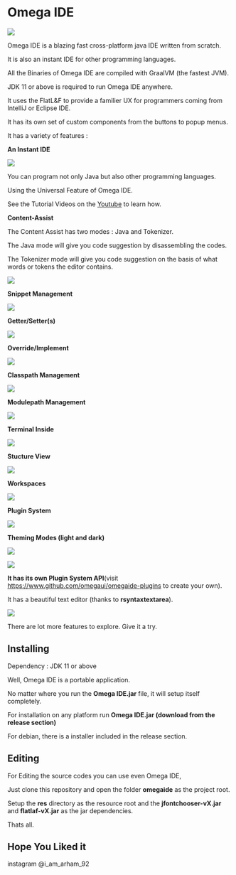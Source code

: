 # **Omega IDE**
![](/images/light.png)

Omega IDE is a blazing fast cross-platform java IDE written from scratch.

It is also an instant IDE for other programming languages.

All the Binaries of Omega IDE are compiled with GraalVM (the fastest JVM).

JDK 11 or above is required to run Omega IDE anywhere.

It uses the FlatL&F to provide a familier UX for programmers coming from IntelliJ or Eclipse IDE.

It has its own set of custom components from the buttons to popup menus.

It has a variety of features :

**An Instant IDE**

![](/images/instant-mode.png)

You can program not only Java but also other programming languages.

Using the Universal Feature of Omega IDE.

See the Tutorial Videos on the [Youtube](https://www.youtube.com/channel/UCpuQLV8MfuHaWHYSq-PRFXg) to learn how.

**Content-Assist**

The Content Assist has two modes : Java and Tokenizer.

The Java mode will give you code suggestion by disassembling the codes.

The Tokenizer mode will give you code suggestion on the basis of what words or tokens the editor contains.

![](/images/content_assist.png)

**Snippet Management**

![](/images/snippet_manager.png)

**Getter/Setter(s)**

![](/images/getter-setter.png)

**Override/Implement**

![](/images/override-impl.png)

**Classpath Management**

![](/images/classpath.png)

**Modulepath Management**

![](/images/modulepath.png)

**Terminal Inside**

![](/images/shell.png)

**Stucture View**

![](/images/structure-view.png)

**Workspaces**

![](/images/workspace.png)

**Plugin System**

![](/images/plugin-manager.png)

**Theming Modes (light and dark)**

![](/images/light.png)

![](/images/dark.png)


**It has its own Plugin System API**(visit https://www.github.com/omegaui/omegaide-plugins to create your own).

It has a beautiful text editor (thanks to **rsyntaxtextarea**).

![](/images/about_section.png)

There are lot more features to explore. Give it a try.

## Installing

Dependency : JDK 11 or above

Well, Omega IDE is a portable application.

No matter where you run the **Omega IDE.jar** file, it will setup itself completely.

For installation on any platform run **Omega IDE.jar (download from the release section)**

For debian, there is a installer included in the release section.

## Editing

For Editing the source codes you can use even Omega IDE,

Just clone this repository and open the folder **omegaide** as the project root.

Setup the **res** directory as the resource root and the **jfontchooser-vX.jar** and **flatlaf-vX.jar** as the jar dependencies.


Thats all.


## Hope You Liked it
instagram @i_am_arham_92
